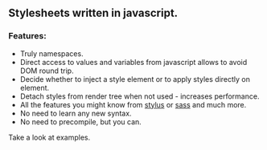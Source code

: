 ## Stylesheets written in javascript.

### Features:

- Truly namespaces.
- Direct access to values and variables from javascript allows to avoid DOM round trip.
- Decide whether to inject a style element or to apply styles directly on element.
- Detach styles from render tree when not used - increases performance.
- All the features you might know from [stylus](http://learnboost.github.io/stylus/) or [sass](http://sass-lang.com/) and much more.
- No need to learn any new syntax.
- No need to precompile, but you can.

Take a look at examples.
